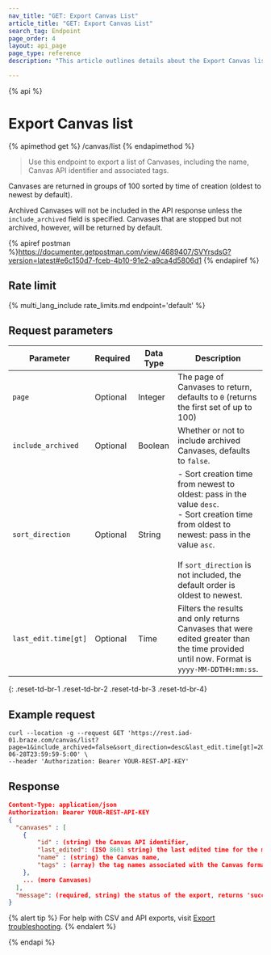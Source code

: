 ```yaml
---
nav_title: "GET: Export Canvas List"
article_title: "GET: Export Canvas List"
search_tag: Endpoint
page_order: 4
layout: api_page
page_type: reference
description: "This article outlines details about the Export Canvas list Braze endpoint."

---
```

{% api %}
# Export Canvas list
{% apimethod get %}
/canvas/list
{% endapimethod %}

> Use this endpoint to export a list of Canvases, including the name, Canvas API identifier and associated tags. 

Canvases are returned in groups of 100 sorted by time of creation (oldest to newest by default).

Archived Canvases will not be included in the API response unless the `include_archived` field is specified. Canvases that are stopped but not archived, however, will be returned by default.

{% apiref postman %}https://documenter.getpostman.com/view/4689407/SVYrsdsG?version=latest#e6c150d7-fceb-4b10-91e2-a9ca4d5806d1 {% endapiref %}

## Rate limit

{% multi_lang_include rate_limits.md endpoint='default' %}

## Request parameters

| Parameter | Required | Data Type | Description |
| --------- | -------- | --------- | ----------- |
| `page` | Optional | Integer | The page of Canvases to return, defaults to `0` (returns the first set of up to 100) |
| `include_archived` | Optional | Boolean | Whether or not to include archived Canvases, defaults to `false`. |
| `sort_direction` | Optional | String | - Sort creation time from newest to oldest: pass in the value `desc`.<br> - Sort creation time from oldest to newest: pass in the value `asc`. <br><br>If `sort_direction` is not included, the default order is oldest to newest. |
| `last_edit.time[gt]` | Optional | Time | Filters the results and only returns Canvases that were edited greater than the time provided until now. Format is `yyyy-MM-DDTHH:mm:ss`. |
{: .reset-td-br-1 .reset-td-br-2 .reset-td-br-3  .reset-td-br-4}

## Example request

```
curl --location -g --request GET 'https://rest.iad-01.braze.com/canvas/list?page=1&include_archived=false&sort_direction=desc&last_edit.time[gt]=2020-06-28T23:59:59-5:00' \
--header 'Authorization: Bearer YOUR-REST-API-KEY'
```

## Response

```json
Content-Type: application/json
Authorization: Bearer YOUR-REST-API-KEY
{
  "canvases" : [
  	{
  		"id" : (string) the Canvas API identifier,
  		"last_edited": (ISO 8601 string) the last edited time for the message,
  		"name" : (string) the Canvas name,
  		"tags" : (array) the tag names associated with the Canvas formatted as strings,
  	},
    ... (more Canvases)
  ],
  "message": (required, string) the status of the export, returns 'success' when completed without errors
}
```

{% alert tip %}
For help with CSV and API exports, visit [Export troubleshooting]({{site.baseurl}}/user_guide/data_and_analytics/export_braze_data/export_troubleshooting/).
{% endalert %}

{% endapi %}
